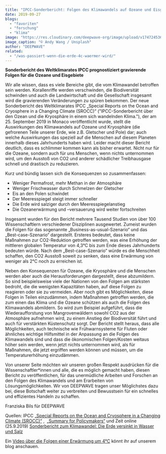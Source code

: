 ```yaml
---
title: "IPCC-Sonderbericht: Folgen des Klimawandels auf Ozeane und Eisgebiete"
date: 2019-09-27
blogs: 
  - "favoriten"
  - "forschung"
  - "klima"
image: "https://res.cloudinary.com/deepwave-org/image/upload/v1747245361/deepwave.org/andy-wang-RxzyCRCmlRA-unsplash-scaled.jpg"
image_caption: "© Andy Wang / Unsplash"
author: "DEEPWAVE"
related: 
  - "/was-passiert-wenn-die-erde-4c-waermer-wird/"
---
```


**Sonderbericht des Weltklimarates IPCC prognostiziert gravierende Folgen für die Ozeane und Eisgebiete**

Wir alle wissen, dass es viele Bereiche gibt, die vom Klimawandel betroffen sein werden. Korallenriffe werden verschwinden, die Biodiversität schwinden und auch die Landwirtschaft und die Gesellschaft insgesamt wird die gravierenden Veränderungen zu spüren bekommen. Der neue Sonderbericht des Weltklimarates IPCC „Special Reports on the Ocean and Cryosphere in a Changing Climate (SROCC)“ ("IPCC-Sonderbericht über den Ozean und die Kryosphäre in einem sich wandelnden Klima."), der am 25. September 2019 in Monaco veröffentlicht wurde, stellt die Auswirkungen des Klimawandels auf Ozeane und Kryosphäre (die gefrorenen Teile unserer Erde, wie z.B. Gletscher und Pole) dar; auch welche Auswirkungen das speziell auf die Menschen auf diesem Planeten innerhalb dieses Jahrhunderts haben wird. Leider macht dieser Bericht deutlich, dass es schlimmer kommen kann als bisher erwartet. Nicht nur für die Ozeane, sondern auch für uns Menschen, wenn nichts unternommen wird, um den Ausstoß von CO2 und anderer schädlicher Treibhausgase schnell und drastisch zu reduzieren.

Kurz und bündig lassen sich die Konsequenzen so zusammenfassen:

- Weniger Permafrost, mehr Methan in der Atmosphäre
- Weniger Frischwasser durch Schmelzen der Gletscher
- Eis an den Polen schwindet
- Der Meeresspiegel steigt immer schneller
- Die Erde wird salziger durch den Meeresspiegelanstieg
- Die Ozeanerwärmung und –versauerung wird weiter fortschreiten

Insgesamt wurden für den Bericht mehrere Tausend Studien von über 100 Wissenschaftlern verschiedener Disziplinen ausgewertet. Zumeist wurden die Folgen für das sogenannte „Business-as-usual-Szenario“ und das „Best-case-Szenario“ dargestellt. Ersteres bedeutet, dass keine Maßnahmen zur CO2\-Reduktion getroffen werden, was eine Erhöhung der mittleren globalen Temperatur von 4,3°C bis zum Ende dieses Jahrhunderts bedeuten würde. Nach dem „Best-case-Szenario“ würde es die Menschheit schaffen, den CO2 Ausstoß soweit zu senken, dass eine Erwärmung von weniger als 2°C noch zu erreichen ist.

Neben den Konsequenzen für Ozeane, die Kryosphäre und die Menschen werden aber auch die Herausforderungen dargestellt, diese abzumildern. So sind beispielsweise viele der Nationen von den Folgen am stärksten bedroht, die die wenigsten Kapazitäten haben, auf diese Folgen zu reagieren oder sie zu vermeiden. Aber noch gibt es Möglichkeiten, diese Folgen in Teilen einzudämmen, indem Maßnahmen getroffen werden, die zum einen das Klima und die Ozeane schützen als auch die Folgen des Klimawandels abmildern. So wird zum Beispiel aufgeführt, dass die Wiederaufforstung von Mangrovenwäldern sowohl CO2 aus der Atmosphäre aufnehmen wird, zu einem Anstieg der Biodiversität führt und auch für verstärkten Küstenschutz sorgt. Der Bericht stellt heraus, dass alle Möglichkeiten, auch technische wie Frühwarnsysteme für Fluten oder ähnliches wichtige Hilfsmittel in der Anpassung an die Folgen des Klimawandels sind und dass die ökonomischen Folgen/Kosten weitaus höher sein werden, wenn jetzt nichts unternommen wird, als für Maßnahmen, die jetzt ergriffen werden können und müssen, um die Temperaturerhöhung einzudämmen.

Von unserer Seite möchten wir unseren großen Respekt ausdrücken für die Wissenschaftler\*innen und alle, die es möglich gemacht haben, diesen Bericht zu veröffentlichen, für das unermüdliche Arbeiten und Forschen an den Folgen des Klimawandels und am Erarbeiten von Lösungsmöglichkeiten. Wir von DEEPWAVE tragen unser Möglichstes dazu bei, diese Botschaft weiter zu verbreiten und Bewusstsein für ein schnelles und effizientes Handeln zu schaffen.

Franziska Bils für DEEPWAVE

Quellen: IPCC [„Special Reports on the Ocean and Cryosphere in a Changing Climate (SROCC)“](https://www.ipcc.ch/srocc/download-report/) ,  [„Summary for Policymakers“](https://www.ipcc.ch/srocc/download-report/) und Zeit online (25.9.2019) [Sonderbericht zum Klimawandel: Die Erde versinkt in Wasser und Salz](https://www.zeit.de/wissen/umwelt/2019-09/sonderbericht-klimawandel-ipcc-report-ergebnisse-weltklimarat-klimaschutz#die-erde-wird-salziger)

Ein [Video über die Folgen einer Erwärmung um 4°C](https://www.deepwave.org/was-passiert-wenn-die-erde-4c-waermer-wird/) könnt ihr auf unserem blog anschauen.

